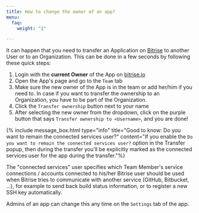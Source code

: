 ```yaml
---
title: How to change the owner of an app?
menu:
  faq:
    weight: "1"

---
```

It can happen that you need to transfer an Application on [Bitrise](https://www.bitrise.io) to another User or to an Organization. This can be done in a few seconds by following these quick steps:

1. Login with the **current Owner** of the App on [bitrise.io](https://www.bitrise.io)
2. Open the App's page and go to the `Team` tab
3. Make sure the new owner of the App is in the team or add her/him if you need to.
   In case if you want to transfer the ownership to an Organization,
   you have to be part of the Organization.
4. Click the `Transfer ownership` button next to your name
5. After selecting the new owner from the dropdown, click on the purple button that says
   `Transfer ownership to <Username>`, and you are done!

{% include message_box.html type="info" title="Good to know: Do you want to remain the connected services user?" content="If you enable the `Do you want to remain the connected services user?` option in the Transfer popup, then during the transfer you'll be explicitly marked as the connected services user for the app during the transfer."%}

The "connected services" user specifies which Team Member's service connections / accounts connected to his/her Bitrise user should be used when Bitrise tries to communicate with another service (GitHub, Bitbucket, ...), for example to send back build status information, or to register a new SSH key automatically.

Admins of an app can change this any time on the `Settings` tab of the app.
